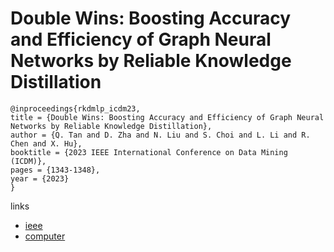 # Double Wins: Boosting Accuracy and Efficiency of Graph Neural Networks by Reliable Knowledge Distillation

```
@inproceedings{rkdmlp_icdm23,
title = {Double Wins: Boosting Accuracy and Efficiency of Graph Neural Networks by Reliable Knowledge Distillation},
author = {Q. Tan and D. Zha and N. Liu and S. Choi and L. Li and R. Chen and X. Hu},
booktitle = {2023 IEEE International Conference on Data Mining (ICDM)},
pages = {1343-1348},
year = {2023}
}
```

links
- [ieee](https://doi.org/10.1109/ICDM58522.2023.00172)
- [computer](https://doi.ieeecomputersociety.org/10.1109/ICDM58522.2023.00172)
